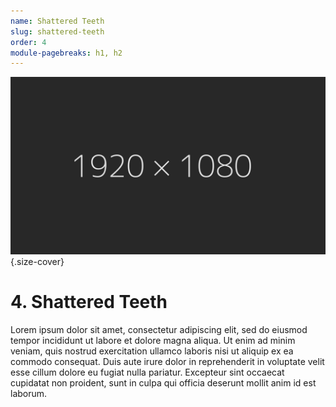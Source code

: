 ```yaml
---
name: Shattered Teeth
slug: shattered-teeth
order: 4
module-pagebreaks: h1, h2
---
```

![Shattered Teeth](assets/img/placeholder_1920x1080.jpg){.size-cover}
# 4.  Shattered Teeth

Lorem ipsum dolor sit amet, consectetur adipiscing elit, sed do eiusmod tempor incididunt ut labore et dolore magna aliqua. Ut enim ad minim veniam, quis nostrud exercitation ullamco laboris nisi ut aliquip ex ea commodo consequat. Duis aute irure dolor in reprehenderit in voluptate velit esse cillum dolore eu fugiat nulla pariatur. Excepteur sint occaecat cupidatat non proident, sunt in culpa qui officia deserunt mollit anim id est laborum.